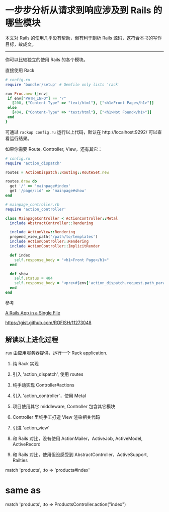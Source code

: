 # 一步步分析从请求到响应涉及到 Rails 的哪些模块

本文对 Rails 的使用几乎没有帮助，但有利于剖析 Rails 源码，这符合本书的写作目标，故成文。

---

你可以比较独立的使用 Rails 的各个模块。

直接使用 Rack

```ruby
# config.ru
require 'bundler/setup' # Gemfile only lists 'rack'

run Proc.new {|env|
 if env["PATH_INFO"] == "/"
   [200, {"Content-Type" => "text/html"}, ["<h1>Front Page</h1>"]]
 else
   [404, {"Content-Type" => "text/html"}, ["<h1>Not Found</h1>"]]
 end
}
```

可通过 `rackup config.ru` 运行以上代码，默认在 http://localhost:9292/ 可以查看运行结果。

如果你需要 Route, Controller, View，还有其它：

```ruby
# config.ru
require 'action_dispatch'

routes = ActionDispatch::Routing::RouteSet.new

routes.draw do
  get '/' => 'mainpage#index'
  get '/page/:id' => 'mainpage#show'
end
```

```ruby
# mainpage_controller.rb
require 'action_controller'

class MainpageController < ActionController::Metal
  include AbstractController::Rendering

  include ActionView::Rendering
  prepend_view_path('/path/to/templates')
  include ActionController::Rendering
  include ActionController::ImplicitRender

  def index
    self.response_body = "<h1>Front Page</h1>"
  end

  def show
    self.status = 404
    self.response_body = "<pre>#{env['action_dispatch.request.path_parameters'][:id]}</pre>"
  end
end
```

参考

[A Rails App in a Single File ](http://rofish.net/rails_single_file.pdf)

https://gist.github.com/ROFISH/11273048

## 解读以上进化过程

`run` 由应用服务器提供，运行一个 Rack application.

1. 纯 Rack 实现
2. 引入 'action_dispatch', 使用 routes
3. 纯手动实现 Controller#actions
4. 引入 'action_controller'，使用 Metal
5. 项目使用其它 middleware, Controller 包含其它模块
6. Controller 里纯手工打造 View 渲染相关代码
7. 引进 'action_view'
 

8. 和 Rails 对比，没有使用 ActionMailer，ActiveJob, ActiveModel, ActiveRecord
9. 和 Rails 对比，使用但没感受到 AbstractController，ActiveSupport, Railties

match 'products', :to => 'products#index'
# same as
match 'products', :to => ProductsController.action("index")
